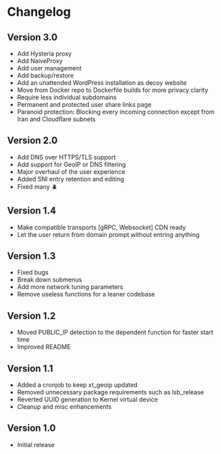 # Changelog

## Version 3.0

- Add Hysteria proxy
- Add NaiveProxy
- Add user management
- Add backup/restore
- Add an unattended WordPress installation as decoy website
- Move from Docker repo to Dockerfile builds for more privacy clarity
- Require less individual subdomains
- Permanent and protected user share links page
- Paranoid protection: Blocking every incoming connection except from Iran and Cloudflare subnets

## Version 2.0

- Add DNS over HTTPS/TLS support
- Add support for GeoIP or DNS filtering
- Major overhaul of the user experience
- Added SNI entry retention and editing
- Fixed many 🪲

## Version 1.4

- Make compatible transports [gRPC, Websocket] CDN ready
- Let the user return from domain prompt without entring anything

## Version 1.3

- Fixed bugs
- Break down submenus
- Add more network tuning parameters
- Remove useless functions for a leaner codebase

## Version 1.2

- Moved PUBLIC_IP detection to the dependent function for faster start time
- Improved README

## Version 1.1

- Added a cronjob to keep xt_geoip updated
- Removed unnecessary package requirements such as lsb_release
- Reverted UUID generation to Kernel virtual device
- Cleanup and misc enhancements

## Version 1.0

- Initial release
